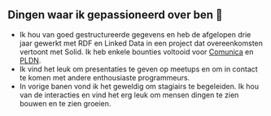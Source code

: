 Dingen waar ik gepassioneerd over ben&nbsp;🎉
-------------------------

-   Ik hou van goed gestructureerde gegevens en heb de afgelopen drie jaar gewerkt met RDF en Linked Data in een project dat overeenkomsten vertoont met Solid. Ik heb enkele bounties voltooid voor [Comunica](https://comunica.dev/association/bounties/) en [PLDN](https://github.com/pldn/LDWizard/issues/59).
-   Ik vind het leuk om presentaties te geven op meetups en om in contact te komen met andere enthousiaste programmeurs.
-   In vorige banen vond ik het geweldig om stagiairs te begeleiden. Ik hou van de interacties en vind het erg leuk om mensen dingen te zien bouwen en te zien groeien.
